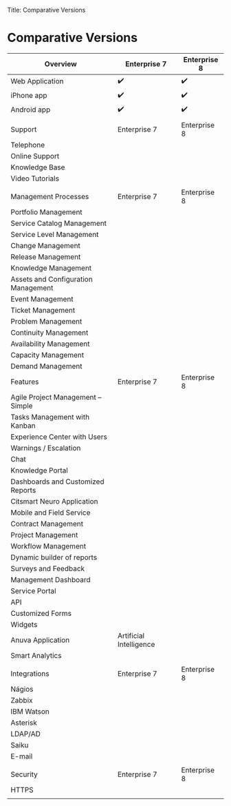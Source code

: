 Title: Comparative Versions

# Comparative Versions

|    Overview                                       |    Enterprise 7    |    Enterprise 8    |
|---------------------------------------------------|--------------------|--------------------|
|    Web Application                                |:heavy_check_mark:  |:heavy_check_mark:  |
|    iPhone app                                     |:heavy_check_mark:  |:heavy_check_mark:  |
|    Android app                                    |:heavy_check_mark:  |:heavy_check_mark:  |
|                                                   |                    |                    |
|    Support                                        |    Enterprise 7    |    Enterprise 8    |
|    Telephone                                      |                    |                    |
|    Online Support                                 |                    |                    |
|    Knowledge Base                                 |                    |                    |
|    Video Tutorials                                |                    |                    |
|                                                   |                    |                    |
|    Management Processes                           |    Enterprise 7    |    Enterprise 8    |
|    Portfolio Management                           |                    |                    |
|    Service Catalog Management                     |                    |                    |
|    Service Level Management                       |                    |                    |
|    Change Management                              |                    |                    |
|    Release Management                             |                    |                    |
|    Knowledge Management                           |                    |                    |
|    Assets and Configuration Management            |                    |                    |
|    Event Management                               |                    |                    |
|    Ticket Management                              |                    |                    |
|    Problem Management                             |                    |                    |
|    Continuity Management                          |                    |                    |
|    Availability Management                        |                    |                    |
|    Capacity Management                            |                    |                    |
|    Demand Management                              |                    |                    |
|    Features                                       |    Enterprise 7    |    Enterprise 8    |
|    Agile Project Management – Simple              |                    |                    |
|    Tasks Management with Kanban                   |                    |                    |
|    Experience Center with Users                   |                    |                    |
|    Warnings / Escalation                          |                    |                    |
|    Chat                                           |                    |                    |
|    Knowledge Portal                               |                    |                    |
|    Dashboards and Customized Reports              |                    |                    |
|    Citsmart Neuro Application                     |                    |                    |
|    Mobile and Field Service                       |                    |                    |
|    Contract Management                            |                    |                    |
|    Project Management                             |                    |                    |
|    Workflow Management                            |                    |                    |
|    Dynamic builder of reports                     |                    |                    |
|    Surveys and Feedback                           |                    |                    |
|    Management Dashboard                           |                    |                    |
|    Service Portal                                 |                    |                    |
|    API                                            |                    |                    |
|    Customized Forms                               |                    |                    |
|    Widgets                                        |                    |                    |
|    Anuva Application | Artificial Intelligence    |                    |                    |
|    Smart Analytics                                |                    |                    |
|                                                   |                    |                    |
|    Integrations                                   |    Enterprise 7    |    Enterprise 8    |
|    Nágios                                         |                    |                    |
|    Zabbix                                         |                    |                    |
|    IBM Watson                                     |                    |                    |
|    Asterisk                                       |                    |                    |
|    LDAP/AD                                        |                    |                    |
|    Saiku                                          |                    |                    |
|    E-mail                                         |                    |                    |
|                                                   |                    |                    |
|    Security                                       |    Enterprise 7    |    Enterprise 8    |
|    HTTPS                                          |                    |                    |
|                                                   |                    |                    |